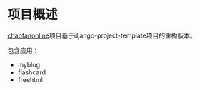 # 项目概述

[chaofanonline](https://github.com/chaofanat/chaofanonline)项目基于django-project-template项目的重构版本。

包含应用：

- myblog
- flashcard
- freehtml
